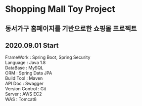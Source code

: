 
Shopping Mall Toy Project
=========================
동서가구 홈페이지를 기반으로한 쇼핑몰 프로젝트   
--------------------------------------------
2020.09.01 Start
---------------------------------------------
FrameWork : Spring Boot, Spring Security   
Language : Java 1.8   
DataBase : MySQL   
ORM : Spring Data JPA   
Build Tool : Maven    
API Doc : Swagger   
Version Control : Git   
Server : AWS EC2   
WAS : Tomcat8   

